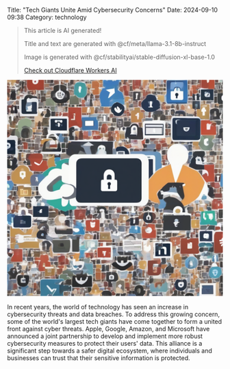 Title: "Tech Giants Unite Amid Cybersecurity Concerns"
Date: 2024-09-10 09:38
Category: technology

> This article is AI generated!
> 
> Title and text are generated with @cf/meta/llama-3.1-8b-instruct
> 
> Image is generated with @cf/stabilityai/stable-diffusion-xl-base-1.0
> 
> [Check out Cloudflare Workers AI](https://developers.cloudflare.com/workers-ai/models/)


![Alt Text](images/2024-09-10-tech-giants-unite-amid-cybersecurity-concerns.png)

In recent years, the world of technology has seen an increase in cybersecurity threats and data breaches. To address this growing concern, some of the world's largest tech giants have come together to form a united front against cyber threats. Apple, Google, Amazon, and Microsoft have announced a joint partnership to develop and implement more robust cybersecurity measures to protect their users' data. This alliance is a significant step towards a safer digital ecosystem, where individuals and businesses can trust that their sensitive information is protected.